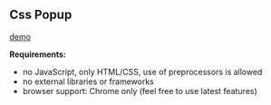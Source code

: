 ## Css Popup

[demo](https://menchynskyi.github.io/popup-html-css/)

**Requirements:**
* no JavaScript, only HTML/CSS, use of preprocessors is allowed
* no external libraries or frameworks
* browser support: Chrome only (feel free to use latest features)